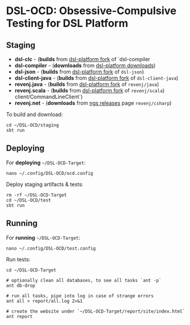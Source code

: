 DSL-OCD: Obsessive-Compulsive Testing for DSL Platform
======================================================

## Staging

- **dsl-clc** - (**builds** from [dsl-platform fork](https://github.com/dsl-platform/dsl-compiler-client) of `dsl-compiler
- **dsl-compiler** - (**downloads** from [dsl-platform downloads](https://compiler.dsl-platform.com:8443/platform/download/dsl-compiler.zip))
- **dsl-json** - (**builds** from [dsl-platform fork](https://github.com/dsl-platform/dsl-json) of `dsl-json`)
- **dsl-client-java** - (**builds** from [dsl-platform fork](https://github.com/dsl-platform/dsl-client-java) of `dsl-client-java`)
- **revenj.java** - (**builds** from [dsl-platform fork](https://github.com/dsl-platform/revenj) of `revenj/java`)
- **revenj.scala** - (**builds** from [dsl-platform fork](https://github.com/dsl-platform/revenj) of `revenj/scala`)
client/CommandLineClient`)
- **revenj.net** - (**downloads** from [ngs releases](https://github.com/ngs-doo/revenj/releases) page `revenj/csharp`)

To build and download:

    cd ~/DSL-OCD/staging
    sbt run


## Deploying

For **deploying** `~/DSL-OCD-Target`:
    
    nano ~/.config/DSL-OCD/ocd.config


Deploy staging artifacts & tests:

    rm -rf ~/DSL-OCD-Target
    cd ~/DSL-OCD/test
    sbt run

## Running

For **running** `~/DSL-OCD-Target`:

    nano ~/.config/DSL-OCD/test.config

Run tests:

    cd ~/DSL-OCD-Target

	# optionally clean all databases, to see all tasks `ant -p` 
	ant db-drop
	
	# run all tasks, pipe into log in case of strange errors
	ant all > report/all.log 2>&1
	
	# create the website under `~/DSL-OCD-Target/report/site/index.html`
	ant report
